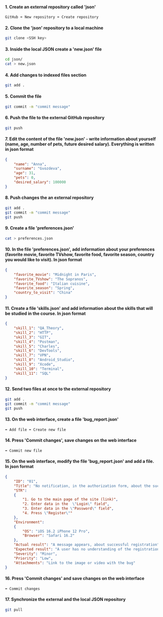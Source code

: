 #### 1. Create an external repository called 'json'
```
GitHub ➡️ New repository ➡️ Create repository 
```
#### 2. Clone the 'json' repository to a local machine
```bash
git clone <SSH key>
```
#### 3. Inside the local JSON create a 'new.json' file
```bash
cd json/
cat > new.json
```
#### 4. Add changes to indexed files section
```bash
git add .
```
#### 5. Commit the file
```bash
git commit -m "commit message"
```
#### 6. Push the file to the external GitHub repository
```bash
git push
```
#### 7. Edit the content of the file 'new.json' - write information about yourself (name, age, number of pets, future desired salary). Everything is written in json format
```json
{
    "name": "Anna",
    "surname": "Gvozdeva",
    "age": 31,
    "pets": 0,
    "desired_salary": 100000
}
```
#### 8. Push changes the an external repository
```bash
git add .
git commit -m "commit message"
git push
```
#### 9. Create a file 'preferences.json'
```bash
cat > preferences.json
```
#### 10. In the file 'preferences.json', add information about your preferences (favorite movie, favorite TVshow, favorite food, favorite season, country you would like to visit). In json format
```json
{
    "favorite_movie": "Midnight in Paris",
    "favorite_TVshow": "The Sopranos",
    "favorite_food": "Italian cuisine",
    "favorite_season": "Spring",
    "country_to_visit": "China"
}
```
#### 11. Create a file 'skills.json' and add information about the skills that will be studied in the course. In json format
```json
{
    "skill_1": "QA_Theory",
    "skill_2": "HTTP",
    "skill_3": "GIT",
    "skill_4": "Postman",
    "skill_5": "Charles",
    "skill_6": "DevTools",
    "skill_7": "VPN",
    "skill_8": "Android_Studio",
    "skill_9": "Xcode",
    "skill_10": "Terminal",
    "skill_11": "SQL"
}
```
#### 12. Send two files at once to the external repository 
```bash
git add .
git commit -m "commit message"
git push
```
#### 13. On the web interface, create a file 'bug_report.json'
```
➡️ Add file ➡️ Create new file
```
#### 14. Press 'Commit changes', save changes on the web interface
```
➡️ Commit new file
```
#### 15. On the web interface, modify the file 'bug_report.json' and add a file. In json format
```json
{
    "ID": "01",
    "Title": "No notification, in the authorization form, about the successful registration of a new user",
    "STR": 
    {
        "1. Go to the main page of the site (link)",
        "2. Enter data in the  \"Login\" field",
        "3. Enter data in the \"Password\" field",
        "4. Press \"Register\""
    },
    "Environment":
    {
        "OS": "iOS 16.2 iPhone 12 Pro",
        "Browser": "Safari 16.2"
    },
    "Actual result": "A message appears, about successful registration",
    "Expected result": "A user has no understanding of the registration result",
    "Severity": "Minor",
    "Priority": "Low",
    "Attachments": "Link to the image or video with the bug"
}
```
#### 16. Press 'Commit changes' and save changes on the web interface
```
➡️ Commit changes 
```
#### 17. Synchronize the external and the local JSON repository
```bash
git pull
```
